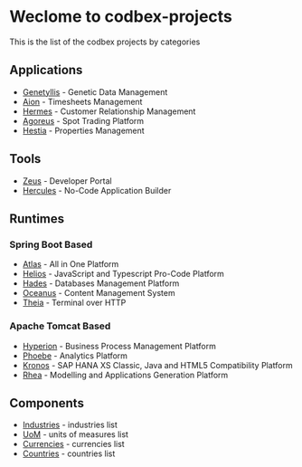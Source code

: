 # Weclome to codbex-projects

This is the list of the codbex projects by categories

## Applications

- [Genetyllis](https://github.com/codbex/codbex-genetyllis) - Genetic Data Management
- [Aion](https://github.com/codbex/codbex-aion) - Timesheets Management
- [Hermes](https://github.com/codbex/codbex-hermes) - Customer Relationship Management
- [Agoreus](https://github.com/codbex/codbex-agoreus) - Spot Trading Platform
- [Hestia](https://github.com/codbex/codbex-hestia) - Properties Management

## Tools

- [Zeus](https://github.com/codbex/codbex-zeus) - Developer Portal
- [Hercules](https://github.com/codbex/codbex-hercules) - No-Code Application Builder

## Runtimes

### Spring Boot Based

- [Atlas](https://github.com/codbex/codbex-atlas) - All in One Platform
- [Helios](https://github.com/codbex/codbex-helios) - JavaScript and Typescript Pro-Code Platform
- [Hades](https://github.com/codbex/codbex-hades) - Databases Management Platform
- [Oceanus](https://github.com/codbex/codbex-oceanus) - Content Management System
- [Theia](https://github.com/codbex/codbex-theia) - Terminal over HTTP

### Apache Tomcat Based

- [Hyperion](https://github.com/codbex/codbex-hyperion) - Business Process Management Platform
- [Phoebe](https://github.com/codbex/codbex-phoebe) - Analytics Platform
- [Kronos](https://github.com/codbex/codbex-kronos) - SAP HANA XS Classic, Java and HTML5 Compatibility Platform
- [Rhea](https://github.com/codbex/codbex-rhea) - Modelling and Applications Generation Platform

## Components

- [Industries](https://github.com/codbex/codbex-industries) - industries list
- [UoM](https://github.com/codbex/codbex-uoms) - units of measures list
- [Currencies](https://github.com/codbex/codbex-currencies) - currencies list
- [Countries](https://github.com/codbex/codbex-countries) - countries list

